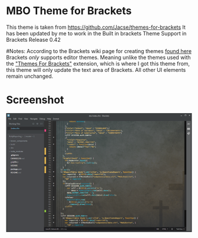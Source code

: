 MBO Theme for Brackets
======================
This theme is taken from https://github.com/Jacse/themes-for-brackets
It has been updated by me to work in the Built in brackets Theme Support in Brackets Release 0.42

#Notes:
According to the Brackets wiki page for creating themes [found here](https://github.com/adobe/brackets/wiki/Creating+Themes)
Brackets _only_ supports editor themes. Meaning unlike the themes used with the ["Themes For Brackets"](https://github.com/Jacse/themes-for-brackets) extension, which is where I got this theme from, this theme will only update the text area of Brackets. All other UI elements remain unchanged.

Screenshot
==========
![MBO](https://raw.githubusercontent.com/birdwing/Brackets-MBO-Theme/master/screenshot.png)
